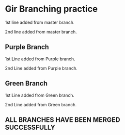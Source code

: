 # Gir Branching practice

1st line added from master branch.

2nd line added from master branch.


## Purple Branch

1st Line added from Purple branch.

2nd Line added from Purple branch.

## Green Branch

1st Line added from Green branch.

2nd Line added from Green branch.


## ALL BRANCHES HAVE BEEN MERGED SUCCESSFULLY